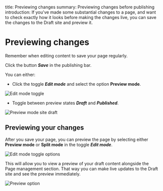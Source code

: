 title: Previewing changes
summary: Previewing changes before publishing
introduction: If you've made some substantial changes to a page, and want to check exactly how it looks before making the changes live, you can save the changes to the Draft site and preview it.

# Previewing changes

<div class="note" markdown="1">
Remember when editing content to save your page regularly.
</div>

Click the button ***Save*** in the publishing bar.

You can either:
* Click the toggle ***Edit mode*** and select the option **Preview mode**.

![Edit mode toggle](/_images/view-mode-edit-icon.png)

* Toggle between preview states ***Draft*** and ***Published***.

![Preview mode site draft](/_images/preview-draft-published.png)

## Previewing your changes

After you save your page, you can preview the page by selecting either **Preview mode** or **Split mode** in the toggle ***Edit mode***.

![Edit mode toggle options](/_images/preview-bar.png)

This will allow you to view a preview of your draft content alongside the Page management section. That way you can make live updates to the Draft site and see the preview immediately.

![Preview option](/_images/preview.png)
